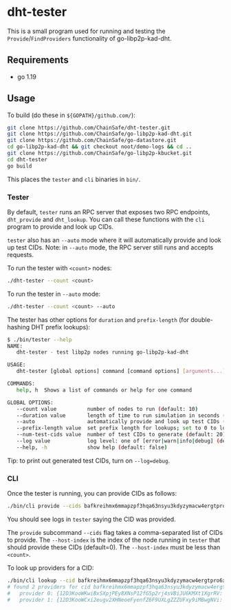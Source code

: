 # dht-tester

This is a small program used for running and testing the `Provide`/`FindProviders` functionality of go-libp2p-kad-dht.

## Requirements

- go 1.19

## Usage

To build (do these in `${GOPATH}/github.com/`):
```bash
git clone https://github.com/ChainSafe/dht-tester.git
git clone https://github.com/ChainSafe/go-libp2p-kad-dht.git
git clone https://github.com/ChainSafe/go-datastore.git
cd go-libp2p-kad-dht && git checkout noot/demo-logs && cd ..
git clone https://github.com/ChainSafe/go-libp2p-kbucket.git
cd dht-tester
go build
```

This places the `tester` and `cli` binaries in `bin/`.

### Tester

By default, `tester` runs an RPC server that exposes two RPC endpoints, `dht_provide` and `dht_lookup`. You can call these functions with the `cli` program to provide and look up CIDs.

`tester` also has an `--auto` mode where it will automatically provide and look up test CIDs. Note: in `--auto` mode, the RPC server still runs and accepts requests.

To run the tester with `<count>` nodes:
```bash
./dht-tester --count <count>
```

To run the tester in `--auto` mode:
```bash
./dht-tester --count <count> --auto
```

The tester has other options for `duration` and `prefix-length` (for double-hashing DHT prefix lookups):
```bash
$ ./bin/tester --help
NAME:
   dht-tester - test libp2p nodes running go-libp2p-kad-dht

USAGE:
   dht-tester [global options] command [command options] [arguments...]

COMMANDS:
   help, h  Shows a list of commands or help for one command

GLOBAL OPTIONS:
   --count value          number of nodes to run (default: 10)
   --duration value       length of time to run simulation in seconds (default: 60)
   --auto                 automatically provide and look up test CIDs (default: false)
   --prefix-length value  set prefix length for lookups; set to 0 to look up full double-hash (default: 0)
   --num-test-cids value  number of test CIDs to generate (default: 20)
   --log value            log level: one of [error|warn|info|debug] (default: "info")
   --help, -h             show help (default: false)
```

Tip: to print out generated test CIDs, turn on `--log=debug`.

### CLI

Once the tester is running, you can provide CIDs as follows:
```bash
./bin/cli provide --cids bafkreihmx6mmapzpf3hqa63nsyu3kdyzymacw4ergtpro6xi5zetcc4k34,bafkreibxoxofljarx4aim62ku6rs4izji5g7r62yzfwcyptbr4hb36hnrm --host-index=<host-index>
```

You should see logs in `tester` saying the CID was provided.

The `provide` subcommand `--cids` flag takes a comma-separated list of CIDs to provide. The `--host-index` is the index of the node running in `tester` that should provide these CIDs (default=0). The `--host-index` must be less than `<count>`.

To look up providers for a CID:
```bash
./bin/cli lookup --cid bafkreihmx6mmapzpf3hqa63nsyu3kdyzymacw4ergtpro6xi5zetcc4k34 --host-index=<host-index>
# found 2 providers for cid bafkreihmx6mmapzpf3hqa63nsyu3kdyzymacw4ergtpro6xi5zetcc4k34
#	provider 0: {12D3KooWKwiBxSXpjPEy8XNsP12fG5p2rj4sVBiJU6KMXt1XgrRV: [/ip4/192.168.0.102/tcp/6002 /ip4/127.0.0.1/tcp/6002]}
#	provider 1: {12D3KooWCxi2eugv2XHNeoeFyenfZ6F9UXLgZZZUFxy9iMBwgNVi: [/ip4/192.168.0.102/tcp/6000 /ip4/127.0.0.1/tcp/6000]}
```